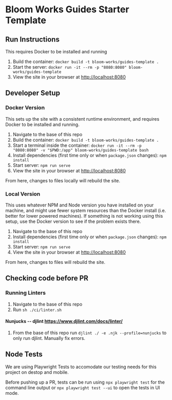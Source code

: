 # Bloom Works Guides Starter Template

## Run Instructions

This requires Docker to be installed and running

1. Build the container: `docker build -t bloom-works/guides-template .`
1. Start the server: `docker run -it --rm -p "8080:8080" bloom-works/guides-template`
1. View the site in your browser at [http://localhost:8080](http://localhost:8080)

## Developer Setup

### Docker Version

This sets up the site with a consistent runtime environment, and requires Docker to be installed and running.

1. Navigate to the base of this repo
1. Build the container: `docker build -t bloom-works/guides-template .`
1. Start a terminal inside the container: `docker run -it --rm -p "8080:8080" -v "$PWD:/app" bloom-works/guides-template bash`
1. Install dependencies (first time only or when `package.json` changes): `npm install`
1. Start server: `npm run serve`
1. View the site in your browser at [http://localhost:8080](http://localhost:8080)

From here, changes to files locally will rebuild the site.

### Local Version

This uses whatever NPM and Node version you have installed on your machine, and might use fewer system resources than the Docker install (i.e. better for lower powered machines). If something is not working using this setup, use the Docker version to see if the problem exists there.

1. Navigate to the base of this repo
1. Install dependencies (first time only or when `package.json` changes): `npm install`
1. Start server: `npm run serve`
1. View the site in your browser at [http://localhost:8080](http://localhost:8080)

From here, changes to files will rebuild the site.

## Checking code before PR
### Running Linters
1. Navigate to the base of this repo
1. Run `sh ./ci/linter.sh`
#### Nunjucks -- djlint https://www.djlint.com/docs/linter/
1. From the base of this repo run `djlint ./ -e .njk --profile=nunjucks` to only run djlint.  Manually fix errors.
## Node Tests

We are using Playwright Tests to accomodate our testing needs for this project on destop and mobile.

Before pushing up a PR, tests can be run using `npx playwright test` for the command line output or `npx playwright test --ui` to open the tests in UI mode.
